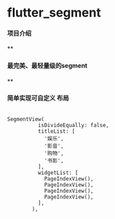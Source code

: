 # flutter_segment


#### 项目介绍
 **

#### 最完美、最轻量级的segment 
**

#### 简单实现可自定义 布局
```

SegmentView(
          isDivideEqually: false,
          titleList: [
            '娱乐',
            '影音',
            '购物',
            '书影',
          ],
          widgetList: [
            PageIndexView(),
            PageIndexView(),
            PageIndexView(),
            PageIndexView(),
          ],
        ),

```
